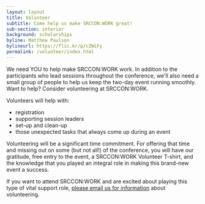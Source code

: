 ```yaml
---
layout: layout
title: Volunteer
subtitle: Come help us make SRCCON:WORK great!
sub-section: interior
background: scholarships
byline: Matthew Paulson
bylineurl: https://flic.kr/p/cZWiFy
permalink: /volunteer/index.html
---
```


We need YOU to help make SRCCON:WORK work. In addition to the participants who lead sessions throughout the conference, we'll also need a small group of people to help us keep the two-day event running smoothly. Want to help? Consider volunteering at SRCCON:WORK.

Volunteers will help with:

* registration
* supporting session leaders
* set-up and clean-up
* those unexpected tasks that always come up during an event

Volunteering will be a significant time commitment. For offering that time and missing out on some (but not all!) of the conference, you will have our gratitude, free entry to the event, a SRCCON:WORK Volunteer T-shirt, and the knowledge that you played an integral role in making this brand-new event a success.

If you want to attend SRCCON:WORK and are excited about playing this type of vital support role, [please email us for information](mailto:srccon@opennews.org) about volunteering.
